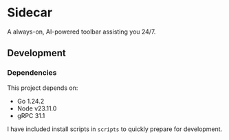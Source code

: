 # Sidecar

A always-on, AI-powered toolbar assisting you 24/7.

## Development

### Dependencies

This project depends on:

- Go 1.24.2
- Node v23.11.0
- gRPC 31.1

I have included install scripts in `scripts` to quickly prepare for development.
